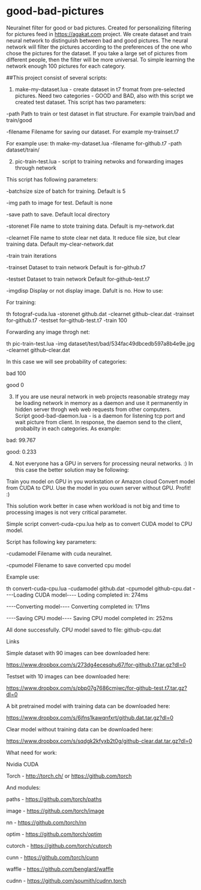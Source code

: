 # good-bad-pictures
Neuralnet filter for good or bad pictures. Created for personalizing filtering for pictures feed in https://agakat.com project. 
We create dataset and train neural network to distinguish between bad and good pictures. The neural network will filter the pictures according to the preferences of the one who chose the pictures for the dataset. If you take a large set of pictures from different people, then the filter will be more universal. To simple learning the network enough 100 pictures for each category. 

##This project consist of several scripts:

1. make-my-dataset.lua - create dataset in t7 fromat from pre-selected pictures. Need two categories - GOOD and BAD, also with this script we created test dataset. 
This script has two parameters:

-path Path to train or test dataset in flat structure. For example train/bad and train/good

-filename Filename for saving our dataset. For example my-trainset.t7

For example use:
th make-my-dataset.lua -filename for-github.t7 -path dataset/train/


2. pic-train-test.lua - script to training netwoks and forwarding images through network


This script has following parameters:

-batchsize size of batch for training. Default is 5

-img       path to image for test. Default is none

-save      path to save. Default local directory

-storenet  File name to stote training data. Default is my-network.dat

-clearnet  File name to stote clear net data. It reduce file size, but clear training data. Default my-clear-network.dat 

-train     train iterations 

-trainset  Dataset to train network Default is for-github.t7

-testset   Dataset to train network Default for-github-test.t7

-imgdisp   Display or not display image. Dafult is no. 
How to use:

For training: 

th fotograf-cuda.lua -storenet github.dat -clearnet github-clear.dat -trainset for-github.t7 -testset for-github-test.t7 -train 100

Forwarding any image throgh net:

th pic-train-test.lua -img dataset/test/bad/534fac49dbcedb597a8b4e9e.jpg -clearnet github-clear.dat

In this case we will see probability of categories:

bad     100

good    0

3. If you are use neural network in web projects reasonable strategy may be loading network in memory as a daemon and use it permanently in hidden server throgh web web requests from other computers.   
Script good-bad-daemon.lua - is a daemon for listening tcp port and wait picture from client. In response, the daemon send to the client, probabilty in each categories. As example:

bad: 99.767

good: 0.233


4. Not everyone has a GPU in servers for processing neural networks. :) In this case the better solution may be following: 

Train you model on GPU in you workstation or Amazon cloud 
Convert model from CUDA to CPU.
Use the model in you ouwn server without GPU. 
Profit! :) 

This solution work better in case when workload is not big and time to processing images is not very critical parameter. 

Simple script convert-cuda-cpu.lua help as to convert CUDA model to CPU model.

Script has following key parameters:

  -cudamodel Filename with cuda neuralnet.

  -cpumodel  Filename to save converted cpu model

Example use:

th convert-cuda-cpu.lua -cudamodel github.dat -cpumodel github-cpu.dat
----Loading CUDA model----
Loding completed in: 274ms

----Converting model----
Converting completed in: 171ms

----Saving CPU model----
Saving CPU model completed in: 252ms

All done successfully. CPU model saved to file: github-cpu.dat


Links

Simple dataset with 90 images can bee downloaded here:

https://www.dropbox.com/s/273dg4ecesqhu67/for-github.t7.tar.gz?dl=0

Testset with 10 images can bee downloaded here:

https://www.dropbox.com/s/pbp07g7686cmjwc/for-github-test.t7.tar.gz?dl=0

A bit pretrained model with training data can be downloaded here:

https://www.dropbox.com/s/6jfns1kawqnfxrt/github.dat.tar.gz?dl=0

Clear model without training data can be downloaded here: 

https://www.dropbox.com/s/sqdgk2kfyxb2t0g/github-clear.dat.tar.gz?dl=0




What need for work:

Nvidia CUDA

Torch - http://torch.ch/ or https://github.com/torch

And modules:

paths - https://github.com/torch/paths

image - https://github.com/torch/image

nn - https://github.com/torch/nn

optim - https://github.com/torch/optim

cutorch - https://github.com/torch/cutorch

cunn - https://github.com/torch/cunn

waffle - https://github.com/benglard/waffle

cudnn - https://github.com/soumith/cudnn.torch
